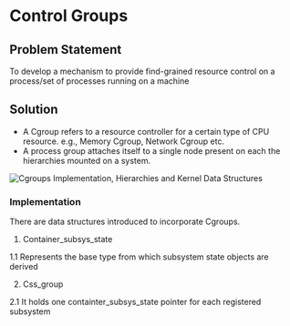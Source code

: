 # Control Groups
## Problem Statement
To develop a mechanism to provide find-grained resource control on a process/set of processes running on a machine

## Solution

- A Cgroup refers to a resource controller for a certain type of CPU resource. e.g., Memory Cgroup, Network Cgroup etc.
- A process group attaches itself to a single node present on each the hierarchies mounted on a system.

![Cgroups Implementation, Hierarchies and Kernel Data Structures](images/cgroup_illustration)

### Implementation
There are data structures introduced to incorporate Cgroups.

1. Container_subsys_state
  
  1.1 Represents the base type from which subsystem state objects are derived

2. Css_group
  
  2.1 It holds one containter_subsys_state pointer for each registered subsystem